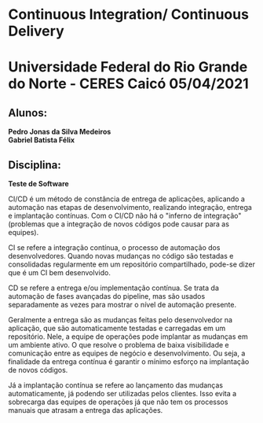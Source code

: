 # Continuous Integration/ Continuous Delivery  
# Universidade Federal do Rio Grande do Norte - CERES Caicó 05/04/2021  
  
## Alunos: 
**Pedro Jonas da Silva Medeiros**  
**Gabriel Batista Félix**  
  
## Disciplina:  
**Teste de Software**  

CI/CD é um método de constância de entrega de aplicações, aplicando a automação nas etapas de desenvolvimento, realizando integração, entrega e implantação contínuas. Com o CI/CD não há o &quot;inferno de integração&quot; (problemas que a integração de novos códigos pode causar para as equipes).

CI se refere a integração contínua, o processo de automação dos desenvolvedores. Quando novas mudanças no código são testadas e consolidadas regularmente em um repositório compartilhado, pode-se dizer que é um CI bem desenvolvido.

CD se refere a entrega e/ou implementação contínua. Se trata da automação de fases avançadas do pipeline, mas são usados separadamente as vezes para mostrar o nível de automação presente.

Geralmente a entrega são as mudanças feitas pelo desenvolvedor na aplicação, que são automaticamente testadas e carregadas em um repositório. Nele, a equipe de operações pode implantar as mudanças em um ambiente ativo. O que resolve o problema de baixa visibilidade e comunicação entre as equipes de negócio e desenvolvimento. Ou seja, a finalidade da entrega contínua é garantir o mínimo esforço na implantação de novos códigos.

Já a implantação contínua se refere ao lançamento das mudanças automaticamente, já podendo ser utilizadas pelos clientes. Isso evita a sobrecarga das equipes de operações já que não tem os processos manuais que atrasam a entrega das aplicações.
